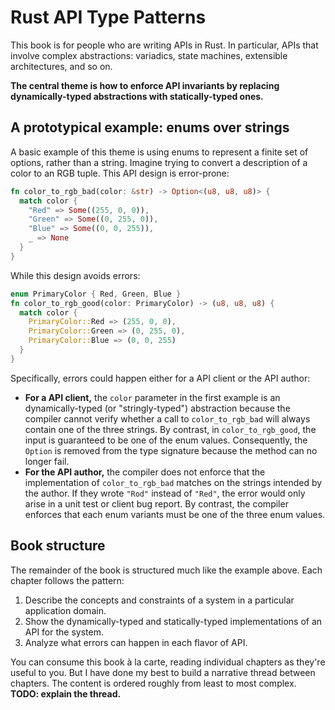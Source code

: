 # Rust API Type Patterns

This book is for people who are writing APIs in Rust. In particular, APIs that involve complex abstractions: variadics, state machines, extensible architectures, and so on.

**The central theme is how to enforce API invariants by replacing dynamically-typed abstractions with statically-typed ones.**

## A prototypical example: enums over strings

A basic example of this theme is using enums to represent a finite set of options, rather than a string. Imagine trying to convert a description of a color to an RGB tuple. This API design is error-prone:

```rust
fn color_to_rgb_bad(color: &str) -> Option<(u8, u8, u8)> {
  match color {
    "Red" => Some((255, 0, 0)),
    "Green" => Some((0, 255, 0)),
    "Blue" => Some((0, 0, 255)),
    _ => None
  }
}
```

While this design avoids errors:

```rust
enum PrimaryColor { Red, Green, Blue }
fn color_to_rgb_good(color: PrimaryColor) -> (u8, u8, u8) {
  match color {
    PrimaryColor::Red => (255, 0, 0),
    PrimaryColor::Green => (0, 255, 0),
    PrimaryColor::Blue => (0, 0, 255)
  }
}
```

Specifically, errors could happen either for a API client or the API author:
* **For a API client,** the `color` parameter in the first example is an dynamically-typed (or "stringly-typed") abstraction because the compiler cannot verify whether a call to `color_to_rgb_bad` will always contain one of the three strings. By contrast, in `color_to_rgb_good`, the input is guaranteed to be one of the enum values. Consequently, the `Option` is removed from the type signature because the method can no longer fail.
* **For the API author,** the compiler does not enforce that the implementation of `color_to_rgb_bad` matches on the strings intended by the author. If they wrote `"Rod"` instead of `"Red"`, the error would only arise in a unit test or client bug report. By contrast, the compiler enforces that each enum variants must be one of the three enum values.

## Book structure

The remainder of the book is structured much like the example above. Each chapter follows the pattern:
1. Describe the concepts and constraints of a system in a particular application domain.
2. Show the dynamically-typed and statically-typed implementations of an API for the system.
3. Analyze what errors can happen in each flavor of API.

You can consume this book à la carte, reading individual chapters as they're useful to you. But I have done my best to build a narrative thread between chapters. The content is ordered roughly from least to most complex. **TODO: explain the thread.**
